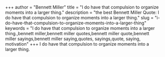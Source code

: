 +++
author = "Bennett Miller"
title = "I do have that compulsion to organize moments into a larger thing."
description = "the best Bennett Miller Quote: I do have that compulsion to organize moments into a larger thing."
slug = "i-do-have-that-compulsion-to-organize-moments-into-a-larger-thing"
keywords = "I do have that compulsion to organize moments into a larger thing.,bennett miller,bennett miller quotes,bennett miller quote,bennett miller sayings,bennett miller saying,quotes, sayings,quote, saying, motivation"
+++
I do have that compulsion to organize moments into a larger thing.
